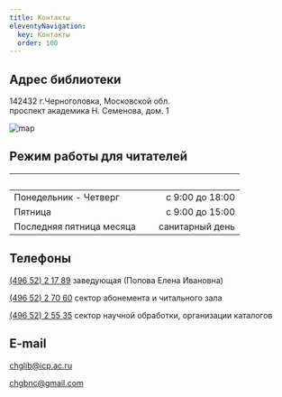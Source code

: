 ```yaml
---
title: Контакты
eleventyNavigation:
  key: Контакты
  order: 100
---
```


## Адрес библиотеки

<nobr>142432 г.Черноголовка, Московской обл.</nobr>
<nobr>проспект академика Н. Семенова, дом. 1</nobr>

<div class="contats-map">

![map](https://static-maps.yandex.ru/1.x/?l=map&ll=38.38538497882056%2C56.01277995589854&pt=38.38728398280303%2C56.013438059753234%2Cpm2bll&size=500%2C280&z=15)

</div>

## Режим работы для читателей

|                          | &nbsp;&nbsp; |                 |
| ------------------------ | ------------ | --------------: |
| Понедельник - Четверг    |              | с 9:00 до 18:00 |
| Пятница                  |              | с 9:00 до 15:00 |
| Последняя пятница месяца |              | санитарный день |

## Телефоны

[(496 52) 2 17 89](tel:74965221789) <nobr>заведующая (Попова Елена Ивановна)</nobr>

[(496 52) 2 70 60](tel:74965227060) <nobr>сектор абонемента и читального зала</nobr>

[(496 52) 2 55 35](tel:74965225535) <nobr>сектор научной обработки,</nobr> <nobr>организации каталогов</nobr>

## E-mail

[chglib@icp.ac.ru](mailto:chglib@icp.ac.ru)

[chgbnc@gmail.com](mailto:chgbnc@gmail.com)
